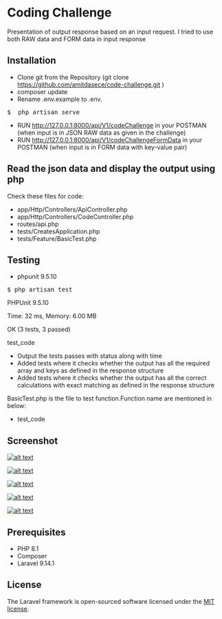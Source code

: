 <h1 dir="auto" data-sourcepos="1:1-1:23">Coding Challenge</h1>
<p dir="auto" data-sourcepos="2:1-2:62">Presentation of output response based on an input request. I tried to use both RAW data and FORM data in input response </p>
<h2 dir="auto" data-sourcepos="26:1-26:15"> <a aria-hidden="true" href="#installation" id="user-content-installation"></a>Installation</h2>
<ul dir="auto" data-sourcepos="28:1-34:78">
  <li data-sourcepos="28:1-29:1">Clone git from the Repository (git clone <a rel="nofollow noreferrer noopener" href="https://github.com/amitdasece/code-challenge.git">https://github.com/amitdasece/code-challenge.git</a> )</li>
  <li data-sourcepos="30:1-30:17">composer update</li>
  <li data-sourcepos="31:1-31:70">Rename .env.example to .env.</li>
</ul>
<div>
  <pre lang="plaintext" data-sourcepos="35:1-40:3"><span lang="plaintext" id="LC1">$ </span><span lang="plaintext" id="LC4"> php artisan serve</span></pre>
</div>
<ul dir="auto" data-sourcepos="41:1-42:0">
  <li data-sourcepos="41:1-42:0">RUN <a rel="nofollow noreferrer noopener" href="http://127.0.0.1:8000/api/codeChallenge">http://127.0.0.1:8000/api/V1/codeChallenge</a> in your POSTMAN (when input is in JSON RAW data as given in the challenge) </li>
  <li>RUN <a rel="nofollow noreferrer noopener" href="http://127.0.0.1:8000/api/codeChallengeFormData">http://127.0.0.1:8000/api/V1/codeChallengeFormData</a> in your POSTMAN (when input is in FORM data with key-value pair) </li>
</ul>

<h2 dir="auto" data-sourcepos="12:1-12:59"> <a aria-hidden="true" href="#read-the-json-data-and-save-it-to-the-database-using-php" id="user-content-read-the-json-data-and-save-it-to-the-database-using-php"></a>Read the json data and display the output using php</h2>
<p dir="auto" data-sourcepos="14:1-15:39">Check these files for code:  </p>
<ul dir="auto" data-sourcepos="145:1-15:39">
<li data-sourcepos="16:1-15:39">app/Http/Controllers/ApiController.php</li>
<li>app/Http/Controllers/CodeController.php</li>
<li>routes/api.php</li>
<li>tests/CreatesApplication.php</li>
<li>tests/Feature/BasicTest.php</li>
</ul>

<h2 dir="auto" data-sourcepos="43:1-43:10"> <a aria-hidden="true" href="#testing" id="user-content-testing"></a>Testing</h2>
<ul dir="auto" data-sourcepos="45:1-46:0">
  <li data-sourcepos="45:1-46:0">phpunit 9.5.10</li>
</ul>
<div>
  <pre lang="plaintext" data-sourcepos="47:1-49:3"><span lang="plaintext" id="LC1">$ php artisan test</span></pre>
</div>
<p dir="auto" data-sourcepos="51:1-51:53">PHPUnit 9.5.10</p>
<p dir="auto" data-sourcepos="53:1-53:28">Time: 32 ms, Memory: 6.00 MB</p>
<p dir="auto" data-sourcepos="55:1-55:26">OK (3 tests, 3 passed)</p>
<p dir="auto" data-sourcepos="55:1-55:26">test_code</p>
<ul dir="auto" data-sourcepos="59:1-62:0">
<li data-sourcepos="55:1-55:26">Output the tests passes with status along with time</li>
<li>Added tests where it checks whether the output has all the required array and keys as defined in the response structure</li>
<li>Added tests where it checks whether the output has all the correct calculations with exact matching as defined in the response structure</li>
</ul>
<p dir="auto" data-sourcepos="57:1-57:91">BasicTest.php is the file to test function.Function name are mentioned in below:</p>
<ul dir="auto" data-sourcepos="59:1-62:0">
  <li data-sourcepos="59:1-59:21">test_code</li>
</ul>
<h2 dir="auto" data-sourcepos="8:1-8:13"> <a aria-hidden="true" href="#screenshot" id="user-content-screenshot"></a>Screenshot</h2>
<p dir="auto" data-sourcepos="10:1-10:103"><a data-canonical-src="https://github.com/amitdasece/code-challenge/blob/master/raw_data_postman_request.png" rel="nofollow noreferrer noopener" href="https://github.com/amitdasece/code-challenge/blob/master/raw_data_postman_request.png"><img decoding="async" data-canonical-src="https://github.com/amitdasece/code-challenge/blob/master/raw_data_postman_request.png" alt="alt text" src="https://github.com/amitdasece/code-challenge/blob/master/raw_data_postman_request.png" loading="lazy"></a></p>
<p dir="auto" data-sourcepos="10:1-10:103"><a data-canonical-src="https://github.com/amitdasece/code-challenge/blob/master/raw_data_postman_response.png" rel="nofollow noreferrer noopener" href="https://github.com/amitdasece/code-challenge/blob/master/raw_data_postman_response.png"><img decoding="async" data-canonical-src="https://github.com/amitdasece/code-challenge/blob/master/raw_data_postman_response.png" alt="alt text" src="https://github.com/amitdasece/code-challenge/blob/master/raw_data_postman_response.png" loading="lazy"></a></p>
<p dir="auto" data-sourcepos="10:1-10:103"><a data-canonical-src="https://github.com/amitdasece/code-challenge/blob/master/form_data_postman_request.png" rel="nofollow noreferrer noopener" href="https://github.com/amitdasece/code-challenge/blob/master/form_data_postman_request.png"><img decoding="async" data-canonical-src="https://github.com/amitdasece/code-challenge/blob/master/form_data_postman_request.png" alt="alt text" src="https://github.com/amitdasece/code-challenge/blob/master/form_data_postman_request.png" loading="lazy"></a></p>
<p dir="auto" data-sourcepos="10:1-10:103"><a data-canonical-src="https://github.com/amitdasece/code-challenge/blob/master/form_data_postman_response.png" rel="nofollow noreferrer noopener" href="https://github.com/amitdasece/code-challenge/blob/master/form_data_postman_response.png"><img decoding="async" data-canonical-src="https://github.com/amitdasece/code-challenge/blob/master/form_data_postman_response.png" alt="alt text" src="https://github.com/amitdasece/code-challenge/blob/master/form_data_postman_response.png" loading="lazy"></a></p>
<p dir="auto" data-sourcepos="10:1-10:103"><a data-canonical-src="https://github.com/amitdasece/code-challenge/blob/master/unitTesting.png" rel="nofollow noreferrer noopener" href="https://github.com/amitdasece/code-challenge/blob/master/unitTesting.png"><img decoding="async" data-canonical-src="https://github.com/amitdasece/code-challenge/blob/master/unitTesting.png" alt="alt text" src="https://github.com/amitdasece/code-challenge/blob/master/unitTesting.png" loading="lazy"></a></p>

<h2 dir="auto" data-sourcepos="17:1-17:16"> <a aria-hidden="true" href="#prerequisites" id="user-content-prerequisites"></a>Prerequisites</h2>
<ul dir="auto" data-sourcepos="19:1-25:0">
  <li data-sourcepos="19:1-19:9">PHP 8.1</li>
  <li data-sourcepos="21:1-21:10">Composer</li>
  <li data-sourcepos="23:1-25:0">Laravel 9.14.1 </li>
</ul>


<h2 dir="auto" data-sourcepos="63:1-63:10"> <a aria-hidden="true" href="#license" id="user-content-license"></a>License</h2>
<p dir="auto" data-sourcepos="65:1-65:117">The Laravel framework is open-sourced software licensed under the <a rel="nofollow noreferrer noopener" href="https://opensource.org/licenses/MIT">MIT license</a>.</p>
